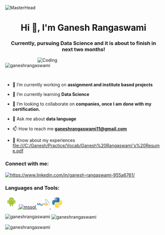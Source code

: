 ![MasterHead](https://user-images.githubusercontent.com/90236635/232446433-d5540fa2-fe28-4bb8-b929-cdb51fe61336.gif)
<h1 align="center">Hi 👋, I'm Ganesh Rangaswami</h1>
<h3 align="center">Currently, pursuing Data Science and it is about to finish in next two months!</h3>
<img align="right" alt="Coding" width="400" src="https://i.pinimg.com/originals/9b/67/b4/9b67b4e5299c980b2d6beaf7dc6958b4.gif">


<p align="left"> <img src="https://komarev.com/ghpvc/?username=ganeshrangaswami&label=Profile%20views&color=0e75b6&style=flat" alt="ganeshrangaswami" /> </p>

<p align="left"> <a href="https://twitter.com/" target="blank"><img src="https://img.shields.io/twitter/follow/?logo=twitter&style=for-the-badge" alt="" /></a> </p>

- 🔭 I’m currently working on **assignment and institute based projects**

- 🌱 I’m currently learning **Data Science**

- 👯 I’m looking to collaborate on **companies, once I am done with my certification.**

- 💬 Ask me about **data language**

- 📫 How to reach me **ganeshrangaswami11@gmail.com**

- 📄 Know about my experiences [file:///C:/Ganesh/Practice/Vocab/Ganesh%20Rangaswami's%20Resume.pdf](file:///C:/Ganesh/Practice/Vocab/Ganesh%20Rangaswami's%20Resume.pdf)

<h3 align="left">Connect with me:</h3>
<p align="left">
<a href="https://linkedin.com/in/https://www.linkedin.com/in/ganesh-rangaswami-955a6761/" target="blank"><img align="center" src="https://raw.githubusercontent.com/rahuldkjain/github-profile-readme-generator/master/src/images/icons/Social/linked-in-alt.svg" alt="https://www.linkedin.com/in/ganesh-rangaswami-955a6761/" height="30" width="40" /></a>
</p>

<h3 align="left">Languages and Tools:</h3>
<p align="left"> <a href="https://developer.android.com" target="_blank" rel="noreferrer"> <img src="https://raw.githubusercontent.com/devicons/devicon/master/icons/android/android-original-wordmark.svg" alt="android" width="40" height="40"/> </a> <a href="https://www.microsoft.com/en-us/sql-server" target="_blank" rel="noreferrer"> <img src="https://www.svgrepo.com/show/303229/microsoft-sql-server-logo.svg" alt="mssql" width="40" height="40"/> </a> <a href="https://www.mysql.com/" target="_blank" rel="noreferrer"> <img src="https://raw.githubusercontent.com/devicons/devicon/master/icons/mysql/mysql-original-wordmark.svg" alt="mysql" width="40" height="40"/> </a> <a href="https://www.python.org" target="_blank" rel="noreferrer"> <img src="https://raw.githubusercontent.com/devicons/devicon/master/icons/python/python-original.svg" alt="python" width="40" height="40"/> </a> </p>

<p><img align="left" src="https://github-readme-stats.vercel.app/api/top-langs?username=ganeshrangaswami&show_icons=true&locale=en&layout=compact" alt="ganeshrangaswami" /></p>

<p>&nbsp;<img align="center" src="https://github-readme-stats.vercel.app/api?username=ganeshrangaswami&show_icons=true&locale=en" alt="ganeshrangaswami" /></p>

<p><img align="center" src="https://github-readme-streak-stats.herokuapp.com/?user=ganeshrangaswami&" alt="ganeshrangaswami" /></p>
